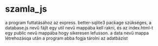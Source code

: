 # szamla_js
a program futtatásához az express. better-sqlite3 package szükséges, a database.js nevű fájlt egy util nevű mappába kell rakni, és az index.html-t egy public nevű mappába hogy sikeresen lefusson.
a data nevű mappa létrehozásqa után a program abba fogja tárolni az adatbázist
